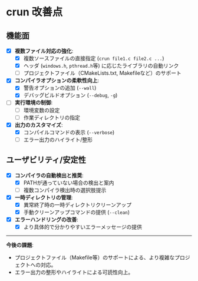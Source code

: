 # crun 改善点

## 機能面

- [x] **複数ファイル対応の強化**:
  - [x] 複数ソースファイルの直接指定 (`crun file1.c file2.c ...`)
  - [x] ヘッダ (`windows.h`, `pthread.h`等) に応じたライブラリの自動リンク
  - [ ] プロジェクトファイル（CMakeLists.txt, Makefileなど）のサポート
- [x] **コンパイラオプションの柔軟性向上**:
  - [x] 警告オプションの追加 (`--wall`)
  - [x] デバッグビルドオプション (`--debug`, `-g`)
- [ ] **実行環境の制御**:
  - [ ] 環境変数の設定
  - [ ] 作業ディレクトリの指定
- [x] **出力のカスタマイズ**:
  - [x] コンパイルコマンドの表示 (`--verbose`)
  - [ ] エラー出力のハイライト/整形

## ユーザビリティ/安定性

- [x] **コンパイラの自動検出と推奨**:
  - [x] PATHが通っていない場合の検出と案内
  - [ ] 複数コンパイラ検出時の選択肢提示
- [x] **一時ディレクトリの管理**:
  - [x] 異常終了時の一時ディレクトリクリーンアップ
  - [x] 手動クリーンアップコマンドの提供 (`--clean`)
- [x] **エラーハンドリングの改善**:
  - [x] より具体的で分かりやすいエラーメッセージの提供

---

**今後の課題**:

- プロジェクトファイル（Makefile等）のサポートによる、より複雑なプロジェクトへの対応。
- エラー出力の整形やハイライトによる可読性向上。
